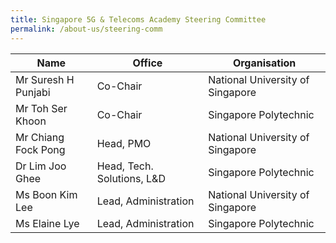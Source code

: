 ```yaml
---
title: Singapore 5G & Telecoms Academy Steering Committee
permalink: /about-us/steering-comm
---
```

| Name | Office | Organisation |
| --------------------- | -------- | -------- |
| Mr Suresh H Punjabi    | Co-Chair   | National University of Singapore |
| Mr Toh Ser Khoon   | Co-Chair   | Singapore Polytechnic |
| Mr Chiang Fock Pong  | Head, PMO   | National University of Singapore |
|Dr Lim Joo Ghee    | Head, Tech. Solutions, L&D   | Singapore Polytechnic|
|Ms Boon Kim Lee   | Lead, Administration   | National University of Singapore|
|Ms Elaine Lye   | Lead, Administration   | Singapore Polytechnic|